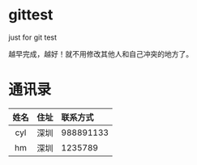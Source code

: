 # gittest
just for git test

越早完成，越好！就不用修改其他人和自己冲突的地方了。

# 通讯录


|姓名|住址|联系方式|
|:-:|:-|:----|
|cyl|深圳|988891133|
|hm|深圳|1235789|



